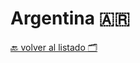 # Argentina 🇦🇷

[🔙 volver al listado 🗂️](https://github.com/Villanuevand/google-experts-latam#readme)